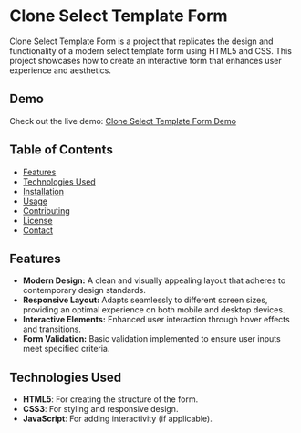 # Clone Select Template Form

Clone Select Template Form is a project that replicates the design and functionality of a modern select template form using HTML5 and CSS. This project showcases how to create an interactive form that enhances user experience and aesthetics.

## Demo

Check out the live demo: 
[Clone Select Template Form Demo](https://kaleemsipraa.github.io/clone-select-tamplate-form-html5.com/)

## Table of Contents

- [Features](#features)
- [Technologies Used](#technologies-used)
- [Installation](#installation)
- [Usage](#usage)
- [Contributing](#contributing)
- [License](#license)
- [Contact](#contact)

## Features

- **Modern Design:** A clean and visually appealing layout that adheres to contemporary design standards.
- **Responsive Layout:** Adapts seamlessly to different screen sizes, providing an optimal experience on both mobile and desktop devices.
- **Interactive Elements:** Enhanced user interaction through hover effects and transitions.
- **Form Validation:** Basic validation implemented to ensure user inputs meet specified criteria.

## Technologies Used

- **HTML5**: For creating the structure of the form.
- **CSS3**: For styling and responsive design.
- **JavaScript**: For adding interactivity (if applicable).
